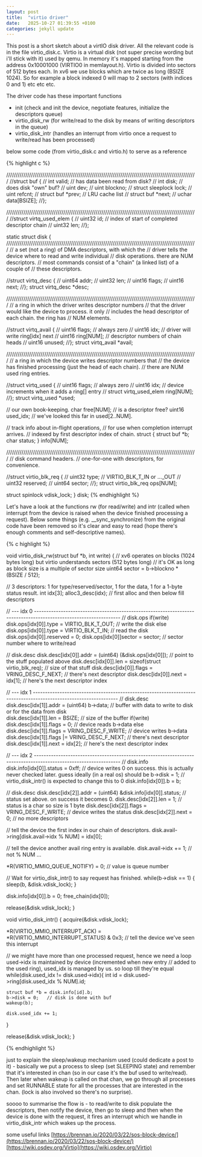 ```yaml
---
layout: post
title:  "virtio driver"
date:   2025-10-27 01:39:55 +0100
categories: jekyll update
---
```



This post is a short sketch about a virtIO disk driver. All the relevant code is in the file virtio_disk.c. Virtio is a virtual disk (not super precise wording but i'll stick with it) used by qemu. In memory it's mapped starting from the address 0x10001000 (VIRTIO0 in memlayout.h). Virtio is divided into sectors of 512 bytes each. In xv6 we use blocks which are twice as long (BSIZE 1024). So for example a block indexed 0 will map to 2 sectors (with indices 0 and 1) etc etc etc.

The driver code has these important functions
- init (check and init the device, negotiate features, initialize the descriptors queue)
- virtio_disk_rw (for write/read to the disk by means of writing descriptors in the queue)
- virtio_disk_intr (handles an interrupt from virtio once a request to write/read has been processed)

below some code (from virtio_disk.c and virtio.h) to serve as a reference


{% highlight c %}

////////////////////////////////////////////////////////////////////////////////////////////////////
//struct buf {
//  int valid;   // has data been read from disk?
//  int disk;    // does disk "own" buf?
//  uint dev;
//  uint blockno;
//  struct sleeplock lock;
//  uint refcnt;
//  struct buf *prev; // LRU cache list
//  struct buf *next;
//  uchar data[BSIZE];
//};


////////////////////////////////////////////////////////////////////////////////////////////////////
//struct virtq_used_elem {
//  uint32 id;   // index of start of completed descriptor chain
//  uint32 len;
//};


static struct disk {
////////////////////////////////////////////////////////////////////////////////////////////////////
  // a set (not a ring) of DMA descriptors, with which the
  // driver tells the device where to read and write individual
  // disk operations. there are NUM descriptors.
  // most commands consist of a "chain" (a linked list) of a couple of
  // these descriptors.

//struct virtq_desc {
//  uint64 addr;
//  uint32 len;
//  uint16 flags;
//  uint16 next;
//};
  struct virtq_desc *desc;


////////////////////////////////////////////////////////////////////////////////////////////////////
  // a ring in which the driver writes descriptor numbers
  // that the driver would like the device to process. it only
  // includes the head descriptor of each chain. the ring has
  // NUM elements.

//struct virtq_avail {
//  uint16 flags; // always zero
//  uint16 idx;   // driver will write ring[idx] next
//  uint16 ring[NUM]; // descriptor numbers of chain heads
//  uint16 unused;
//};
  struct virtq_avail *avail;


////////////////////////////////////////////////////////////////////////////////////////////////////
  // a ring in which the device writes descriptor numbers that
  // the device has finished processing (just the head of each chain).
  // there are NUM used ring entries.

//struct virtq_used {
//  uint16 flags; // always zero
//  uint16 idx;   // device increments when it adds a ring[] entry
//  struct virtq_used_elem ring[NUM];
//};
  struct virtq_used *used;


  // our own book-keeping.
  char free[NUM];  // is a descriptor free?
  uint16 used_idx; // we've looked this far in used[2..NUM].

  // track info about in-flight operations,
  // for use when completion interrupt arrives.
  // indexed by first descriptor index of chain.
  struct {
    struct buf *b;
    char status;
  } info[NUM];


////////////////////////////////////////////////////////////////////////////////////////////////////
  // disk command headers.
  // one-for-one with descriptors, for convenience.

//struct virtio_blk_req {
//  uint32 type; // VIRTIO_BLK_T_IN or ..._OUT
//  uint32 reserved;
//  uint64 sector;
//};
  struct virtio_blk_req ops[NUM];
 

  struct spinlock vdisk_lock;
} disk;
{% endhighlight %}


Let's have a look at the functions rw (for read/write) and intr (called when interrupt from the device is raised when the device finished processing a request). Below some things (e.g. __sync_synchronize) from the original code have been removed so it's clear and easy to read (hope there's enough comments and self-descriptive names).


{% c highlight %}

void virtio_disk_rw(struct buf *b, int write)
{
  // xv6 operates on blocks (1024 bytes long) but virtio understands sectors (512 bytes long)
  // it's OK as long as block size is a multiple of sector size
  uint64 sector = b->blockno * (BSIZE / 512);

  // 3 descriptors: 1 for type/reserved/sector, 1 for the data, 1 for a 1-byte status result.
  int idx[3];
  alloc3_desc(idx); // first alloc and then below fill descriptors


  // --- idx 0 -----------------------------------------------------------------------------------------------------------------
  // disk.ops
  if(write) disk.ops[idx[0]].type = VIRTIO_BLK_T_OUT;     // write the disk
  else      disk.ops[idx[0]].type = VIRTIO_BLK_T_IN;      // read the disk
  disk.ops[idx[0]].reserved = 0;
  disk.ops[idx[0]]sector = sector;                        // sector number where to write/read

  // disk.desc
  disk.desc[idx[0]].addr = (uint64) (&disk.ops[idx[0]]);  // point to the stuff populated above 
  disk.desc[idx[0]].len = sizeof(struct virtio_blk_req);  // size of that stuff
  disk.desc[idx[0]].flags = VRING_DESC_F_NEXT;            // there's next descriptor 
  disk.desc[idx[0]].next = idx[1];                        // here's the next descriptor index


  // --- idx 1 -----------------------------------------------------------------------------------------------------------------
  // disk.desc
  disk.desc[idx[1]].addr = (uint64) b->data;              // buffer with data to write to disk or for the data from disk  
  disk.desc[idx[1]].len = BSIZE;                          // size of the buffer
  if(write) disk.desc[idx[1]].flags = 0;                  // device reads b->data
  else      disk.desc[idx[1]].flags = VRING_DESC_F_WRITE; // device writes b->data
  disk.desc[idx[1]].flags |= VRING_DESC_F_NEXT;           // there's next descriptor
  disk.desc[idx[1]].next = idx[2];                        // here's the next descriptor index


  // --- idx 2 -----------------------------------------------------------------------------------------------------------------
  // disk.info
  disk.info[idx[0]].status = 0xff;                        // device writes 0 on success. this is actually never checked later. guess ideally (in a real os) should be
  b->disk = 1;                                            // virtio_disk_intr() is expected to change this to 0
  disk.info[idx[0]].b = b;

  // disk.desc
  disk.desc[idx[2]].addr = (uint64) &disk.info[idx[0]].status; // status set above. on success it becomes 0.
  disk.desc[idx[2]].len = 1;                                   // status is a char so size is 1 byte
  disk.desc[idx[2]].flags = VRING_DESC_F_WRITE;                // device writes the status
  disk.desc[idx[2]].next = 0;                                  // no more descriptors



  // tell the device the first index in our chain of descriptors.
  disk.avail->ring[disk.avail->idx % NUM] = idx[0];

  // tell the device another avail ring entry is available.
  disk.avail->idx += 1; // not % NUM ...

  *R(VIRTIO_MMIO_QUEUE_NOTIFY) = 0; // value is queue number

  // Wait for virtio_disk_intr() to say request has finished.
  while(b->disk == 1) {
    sleep(b, &disk.vdisk_lock);
  }

  disk.info[idx[0]].b = 0;
  free_chain(idx[0]);

  release(&disk.vdisk_lock);
}


void virtio_disk_intr()
{
  acquire(&disk.vdisk_lock);

  *R(VIRTIO_MMIO_INTERRUPT_ACK) = *R(VIRTIO_MMIO_INTERRUPT_STATUS) & 0x3; // tell the device we've seen this interrupt

  // we might have more than one processed request, hence we need a loop used->idx is maintained by device (incremented when new entry
  // added to the used ring), used_idx is managed by us. so loop till they're equal 
  while(disk.used_idx != disk.used->idx){
    int id = disk.used->ring[disk.used_idx % NUM].id;

    struct buf *b = disk.info[id].b;
    b->disk = 0;   // disk is done with buf
    wakeup(b);

    disk.used_idx += 1;
  }

  release(&disk.vdisk_lock);
}

{% endhighlight %}


just to explain the sleep/wakeup mechanism used (could dedicate a post to it) - basically we put a process to sleep (set SLEEPING state) and remember that it's interested in chan (so in our case it's the buf used to write/read). Then later when wakeup is called on that chan, we go through all processes and set RUNNABLE state for all the processes that are interested in the chan. (lock is also involved so there's no surprise).

soooo to summarise the flow is - to read/write to disk populate the descriptors, then notify the device, then go to sleep and then when the device is done with the request, it fires an interrupt which
we handle in virtio_disk_intr which wakes up the process.

some useful links
[https://brennan.io/2020/03/22/sos-block-device/](https://brennan.io/2020/03/22/sos-block-device/)
[https://wiki.osdev.org/Virtio](https://wiki.osdev.org/Virtio)

